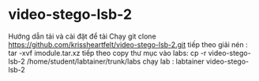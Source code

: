 # video-stego-lsb-2
Hướng dẫn tải và cài đặt
để tải Chạy git clone https://github.com/krissheartfelt/video-stego-lsb-2.git
tiếp theo giải nén : tar -xvf imodule.tar.xz
tiếp theo copy thư mục vào labs: cp -r video-stego-lsb-2 /home/student/labtainer/trunk/labs
chạy lab : labtainer video-stego-lsb-2
